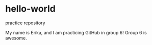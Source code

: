 # hello-world
practice repository

My name is Erika, and I am practicing GitHub in group 6!
Group 6 is awesome.
